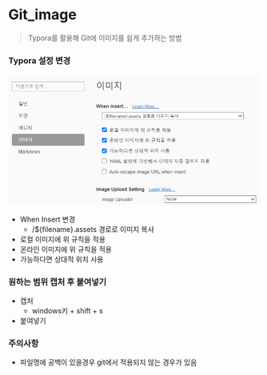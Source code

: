 # Git_image

> Typora를 활용해 Git에 이미지를 쉽게 추가하는 방법



### Typora 설정 변경

![image-20201229171429861](Git_image.assets/image-20201229171429861.png)

- When Insert 변경
  - /${filename}.assets 경로로 이미지 복사
- 로컬 이미지에 위 규칙을 적용 
- 온라인 이미지에 위 규칙을 적용
- 가능하다면 상대적 위치 사용



### 원하는 범위 캡처 후 붙여넣기

- 캡처
  - windows키 + shift + s
- 붙여넣기



### 주의사항 

- 파일명에 공백이 있을경우 git에서 적용되지 않는 경우가 있음